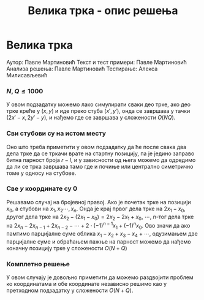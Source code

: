 ﻿---
title: Велика трка - опис решења
---

# Велика трка

Аутор: Павле Мартиновић
Текст и тест примери: Павле Мартиновић
Анализа решења: Павле Мартиновић
Тестирање: Алекса Милисављевић

### $N,Q\leq 1000$
У овом подзадатку можемо лако симулирати сваки део трке, ако део трке креће у $(x,y)$ и иде преко стуба $(x',y')$, онда се завршава у тачки $(2x'-x,2y'-y)$, и нађемо где се завршава у сложености $O(NQ)$.
### Сви стубови су на истом месту
Оно што треба приметити у овом подзадатку да ће после свака два дела трке да се тркачи врате на стартну позицију, па је једино заправо битна парност броја $r-l$, и у зависности од њега можемо да одредимо да ли се трка завршава тамо где и почиње или централно симетрично томе у односу на стубове.
### Све $y$ координате су $0$
Решавамо случај на бројевној правој. Ако је почетак трке на позицији $x_0$, а стубови на $x_1,x_2\cdots,x_n$. Онда је крај првог дела трке на $2x_1-x_0$, другог дела трке на $2x_2-(2x_1-x_0)=2x_2-2x_1+x_0$, $\cdots$, $n$-тог дела трке на $2x_n-2x_{n-1}+2x_{n-2}-\cdots+2\cdot(-1)^{n-1}x_{1}+(-1)^{n}x_0$. Ово значи да ако памтимо парцијалне суме облика $x_1-x_2+x_3-x_4+\cdots$, одузимањем две парцијалне суме и обраћањем пажње на парност можемо да нађемо коначну позицију трке у сложености $O(N+Q)$
### Комплетно решење
У овом случају је довољно приметити да можемо раздвојити проблем ко координатама и обе координате независно решимо као у претходном подзадатку у сложености $O(N+Q)$.

